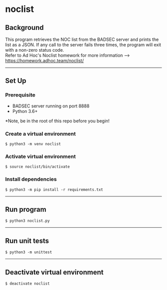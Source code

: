 # noclist
## Background
This program retrieves the NOC list from the BADSEC server and prints the list as a JSON. If any call to the server fails three times, the program will exit with a non-zero status code.  
Refer to Ad Hoc's Noclist homework for more information --> https://homework.adhoc.team/noclist/  

---

## Set Up
### Prerequisite
* BADSEC server running on port 8888
* Python 3.6+

*Note, be in the root of this repo before you begin!

### Create a virtual environment
`$ python3 -m venv noclist`

### Activate virtual environment
`$ source noclist/bin/activate`

### Install dependencies
`$ python3 -m pip install -r requirements.txt`

---

## Run program
`$ python3 noclist.py`

---

## Run unit tests
`$ python3 -m unittest`

---

## Deactivate virtual environment
`$ deactivate noclist`
